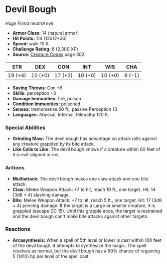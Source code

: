 # Devil Bough

*Huge* *Fiend* *neutral evil*

- **Armor Class:** 14 (natural armor)
- **Hit Points:** 114 (12d12+36)
- **Speed:** walk 10 ft.
- **Challenge Rating:** 6 (2,300 XP)
- **Source:** [Creature Codex](https://koboldpress.com/kpstore/product/creature-codex-for-5th-edition-dnd) page 302

| STR | DEX | CON | INT | WIS | CHA |
| --- | --- | --- | --- | --- | --- |
| 18 (+4) | 10 (+0) | 17 (+3) | 10 (+0) | 10 (+0) | 8 (-1) |

- **Saving Throws**: Con +6
- **Skills:** perception +3
- **Damage Immunities:** fire, poison
- **Condition Immunities:** poisoned
- **Senses:** tremorsense 60 ft., passive Perception 13
- **Languages:** Abyssal, Infernal, telepathy 120 ft.
### Special Abilities
- **Grinding Maw:** The devil bough has advantage on attack rolls against any creature grappled by its bite attack.
- **Like Calls to Like:** The devil bough knows if a creature within 60 feet of it is evil-aligned or not.
### Actions
- **Multiattack:** The devil bough makes one claw attack and one bite attack.
- **Claw:** Melee Weapon Attack: +7 to hit, reach 10 ft., one target. Hit: 14 (3d6 + 4) slashing damage.
- **Bite:** Melee Weapon Attack: +7 to hit, reach 5 ft., one target. Hit: 17 (3d8 + 4) piercing damage. If the target is a Large or smaller creature, it is grappled (escape DC 15). Until this grapple ends, the target is restrained and the devil bough can't make bite attacks against other targets.
### Reactions
- **Arcasynthesis:** When a spell of 5th level or lower is cast within 100 feet of the devil bough, it attempts to synthesize the magic. The spell resolves as normal, but the devil bough has a 50% chance of regaining 5 (1d10) hp per level of the spell cast.


